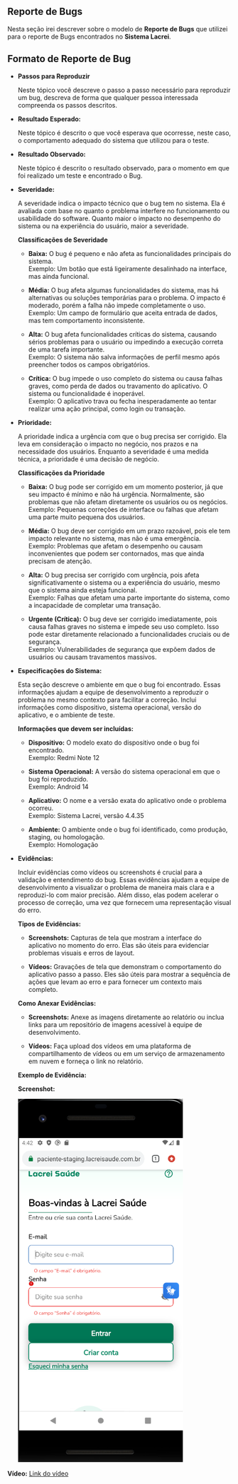 ## Reporte de Bugs 

Nesta seção irei descrever sobre o modelo de **Reporte de Bugs** que utilizei para o reporte de Bugs encontrados no **Sistema Lacrei**.

## Formato de Reporte de Bug 

- **Passos para Reproduzir** 
  
    Neste tópico você descreve o passo a passo necessário para reproduzir um bug, descreva de forma que qualquer pessoa interessada compreenda os passos descritos.

- **Resultado Esperado:** 
  
    Neste tópico é descrito o que você esperava que ocorresse, neste caso, o comportamento adequado do sistema que utilizou para o teste.

- **Resultado Observado:**
  
    Neste tópico é descrito o resultado observado, para o momento em que foi realizado um teste e encontrado o Bug.

- **Severidade:** 
  
    A severidade indica o impacto técnico que o bug tem no sistema. Ela é avaliada com base no quanto o problema interfere no funcionamento ou usabilidade do software. Quanto maior o impacto no desempenho do sistema ou na experiência do usuário, maior a severidade.

    **Classificações de Severidade**

    - **Baixa:** O bug é pequeno e não afeta as funcionalidades principais do sistema.  
    Exemplo: Um botão que está ligeiramente desalinhado na interface, mas ainda funcional.

    - **Média:** O bug afeta algumas funcionalidades do sistema, mas há alternativas ou soluções temporárias para o problema. O impacto é moderado, porém a falha não impede completamente o uso.  
    Exemplo: Um campo de formulário que aceita entrada de dados, mas tem comportamento inconsistente.

    - **Alta:** O bug afeta funcionalidades críticas do sistema, causando sérios problemas para o usuário ou impedindo a execução correta de uma tarefa importante.  
    Exemplo: O sistema não salva informações de perfil mesmo após preencher todos os campos obrigatórios.

    - **Crítica:** O bug impede o uso completo do sistema ou causa falhas graves, como perda de dados ou travamento do aplicativo. O sistema ou funcionalidade é inoperável.  
    Exemplo: O aplicativo trava ou fecha inesperadamente ao tentar realizar uma ação principal, como login ou transação.

- **Prioridade:** 
  
    A prioridade indica a urgência com que o bug precisa ser corrigido. Ela leva em consideração o impacto no negócio, nos prazos e na necessidade dos usuários. Enquanto a severidade é uma medida técnica, a prioridade é uma decisão de negócio.

    **Classificações da Prioridade**

    - **Baixa:** O bug pode ser corrigido em um momento posterior, já que seu impacto é mínimo e não há urgência. Normalmente, são problemas que não afetam diretamente os usuários ou os negócios.  
    Exemplo: Pequenas correções de interface ou falhas que afetam uma parte muito pequena dos usuários.

    - **Média:** O bug deve ser corrigido em um prazo razoável, pois ele tem impacto relevante no sistema, mas não é uma emergência.  
    Exemplo: Problemas que afetam o desempenho ou causam inconvenientes que podem ser contornados, mas que ainda precisam de atenção.

    - **Alta:** O bug precisa ser corrigido com urgência, pois afeta significativamente o sistema ou a experiência do usuário, mesmo que o sistema ainda esteja funcional.  
    Exemplo: Falhas que afetam uma parte importante do sistema, como a incapacidade de completar uma transação.

    - **Urgente (Crítica):** O bug deve ser corrigido imediatamente, pois causa falhas graves no sistema e impede seu uso completo. Isso pode estar diretamente relacionado a funcionalidades cruciais ou de segurança.  
    Exemplo: Vulnerabilidades de segurança que expõem dados de usuários ou causam travamentos massivos.

- **Especificações do Sistema:** 
  
    Esta seção descreve o ambiente em que o bug foi encontrado. Essas informações ajudam a equipe de desenvolvimento a reproduzir o problema no mesmo contexto para facilitar a correção. Inclui informações como dispositivo, sistema operacional, versão do aplicativo, e o ambiente de teste.

    **Informações que devem ser incluídas:**

    - **Dispositivo:** O modelo exato do dispositivo onde o bug foi encontrado.  
    Exemplo: Redmi Note 12

    - **Sistema Operacional:** A versão do sistema operacional em que o bug foi reproduzido.  
    Exemplo: Android 14

    - **Aplicativo:** O nome e a versão exata do aplicativo onde o problema ocorreu.  
    Exemplo: Sistema Lacrei, versão 4.4.35

    - **Ambiente:** O ambiente onde o bug foi identificado, como produção, staging, ou homologação.  
    Exemplo: Homologação

- **Evidências:**
  
    Incluir evidências como vídeos ou screenshots é crucial para a validação e entendimento do bug. Essas evidências ajudam a equipe de desenvolvimento a visualizar o problema de maneira mais clara e a reproduzi-lo com maior precisão. Além disso, elas podem acelerar o processo de correção, uma vez que fornecem uma representação visual do erro.

    **Tipos de Evidências:**

    - **Screenshots:** Capturas de tela que mostram a interface do aplicativo no momento do erro. Elas são úteis para evidenciar problemas visuais e erros de layout.

    - **Vídeos:** Gravações de tela que demonstram o comportamento do aplicativo passo a passo. Eles são úteis para mostrar a sequência de ações que levam ao erro e para fornecer um contexto mais completo.

    **Como Anexar Evidências:**

    - **Screenshots:** Anexe as imagens diretamente ao relatório ou inclua links para um repositório de imagens acessível à equipe de desenvolvimento.

    - **Vídeos:** Faça upload dos vídeos em uma plataforma de compartilhamento de vídeos ou em um serviço de armazenamento em nuvem e forneça o link no relatório.

    **Exemplo de Evidência:**

  **Screenshot:** 
  
  ![Exemplo de Screenshot](../evidencias/screenshot/id-13-primeiro-device.png)
  
**Vídeo:**
[Link do vídeo](../evidencias/videos/id-13-primeiro-device.mp4)
